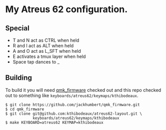 # My Atreus 62 configuration.

## Special
* T and N act as CTRL when held
* R and I act as ALT when held
* A and O act as L_SFT when held
* E activates a tmux layer when held
* Space tap dances to _

## Building

To build it you will need [qmk_firmware][qmk] checked out and this repo checked
out to something like `keyboards/atreus62/keymaps/kthibodeaux`.

 [qmk]: https://github.com/jackhumbert/qmk_firmware

```
$ git clone https://github.com/jackhumbert/qmk_firmware.git
$ cd qmk_firmware
$ git clone git@github.com:kthibodeaux/atreus62-layout.git \
            keyboards/atreus62/keymaps/kthibodeaux
$ make KEYBOARD=atreus62 KEYMAP=kthibodeaux
```

